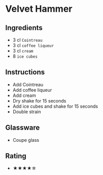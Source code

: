 # Velvet Hammer

## Ingredients
- 3 cl `Cointreau`
- 3 cl `coffee liqueur`
- 3 cl `cream`
- 8 `ice cubes`

## Instructions
- Add Cointreau
- Add coffee liqueur
- Add cream
- Dry shake for 15 seconds
- Add ice cubes and shake for 15 seconds
- Double strain

## Glassware
- Coupe glass

## Rating
- ★★★★☆